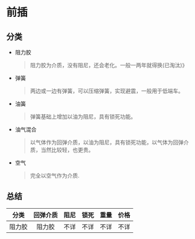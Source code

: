 # 前插

## 分类

- 阻力胶
    > 阻力胶为介质，没有阻尼，还会老化。一般一两年就得换(已淘汰)》
- 弹簧
    > 两边或一边有弹簧，可以压缩弹簧，实现避震，一般用于低端车。
- 油簧
    > 弹簧基础上增加以油为阻尼，具有锁死功能。
- 油气混合
    > 以气体作为回弹介质，以油为阻尼，具有锁死功能，以气体为回弹介质，当然比较轻，也更贵。
- 空气
    > 完全以空气作为介质.




## 总结

|  分类  | 回弹介质 | 阻尼  | 锁死  | 重量  | 价格  |
| :----: | :------: | :---: | :---: | :---: | :---: |
| 阻力胶 |  阻力胶  | 不详  | 不详  | 不详  | 不详  |